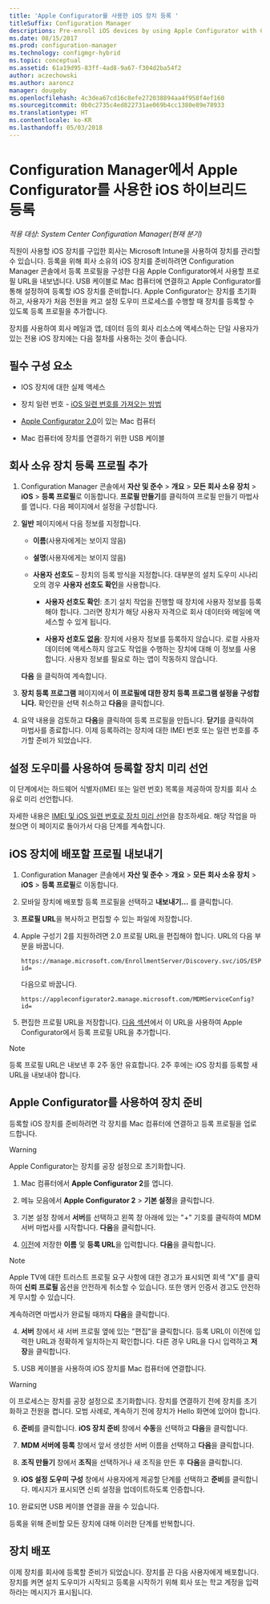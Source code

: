 ```yaml
---
title: 'Apple Configurator를 사용한 iOS 장치 등록 '
titleSuffix: Configuration Manager
descriptions: Pre-enroll iOS devices by using Apple Configurator with Configuration Manager.
ms.date: 08/15/2017
ms.prod: configuration-manager
ms.technology: configmgr-hybrid
ms.topic: conceptual
ms.assetid: 61a19d95-83ff-4ad8-9a67-f304d2ba54f2
author: aczechowski
ms.author: aaroncz
manager: dougeby
ms.openlocfilehash: 4c3dea67cd16c8efe272038894aa4f958f4ef160
ms.sourcegitcommit: 0b0c2735c4ed822731ae069b4cc1380e89e78933
ms.translationtype: HT
ms.contentlocale: ko-KR
ms.lasthandoff: 05/03/2018
---
```

# <a name="ios-hybrid-enrollment-using-apple-configurator-with-configuration-manager"></a>Configuration Manager에서 Apple Configurator를 사용한 iOS 하이브리드 등록

*적용 대상: System Center Configuration Manager(현재 분기)*

직원이 사용할 iOS 장치를 구입한 회사는 Microsoft Intune을 사용하여 장치를 관리할 수 있습니다. 등록을 위해 회사 소유의 iOS 장치를 준비하려면 Configuration Manager 콘솔에서 등록 프로필을 구성한 다음 Apple Configurator에서 사용할 프로필 URL을 내보냅니다. USB 케이블로 Mac 컴퓨터에 연결하고 Apple Configurator를 통해 설정하여 등록할 iOS 장치를 준비합니다. Apple Configurator는 장치를 초기화하고, 사용자가 처음 전원을 켜고 설정 도우미 프로세스를 수행할 때 장치를 등록할 수 있도록 등록 프로필을 추가합니다.

장치를 사용하여 회사 메일과 앱, 데이터 등의 회사 리소스에 액세스하는 단일 사용자가 있는 전용 iOS 장치에는 다음 절차를 사용하는 것이 좋습니다.  

## <a name="prerequisites"></a>필수 구성 요소  

-   IOS 장치에 대한 실제 액세스  

-   장치 일련 번호 - [iOS 일련 번호를 가져오는 방법](https://support.apple.com/en-us/HT204308)  

-   [Apple Configurator 2.0](http://go.microsoft.com/fwlink/?LinkId=518017)이 있는 Mac 컴퓨터  

-   Mac 컴퓨터에 장치를 연결하기 위한 USB 케이블  

## <a name="add-a-corporate-owned-device-enrollment-profile"></a>회사 소유 장치 등록 프로필 추가

1.  Configuration Manager 콘솔에서 **자산 및 준수** > **개요** > **모든 회사 소유 장치** > **iOS** > **등록 프로필**로 이동합니다. **프로필 만들기**를 클릭하여 프로필 만들기 마법사를 엽니다. 다음 페이지에서 설정을 구성합니다.  

2.  **일반** 페이지에서 다음 정보를 지정합니다.  

    -   **이름**(사용자에게는 보이지 않음)  

    -   **설명**(사용자에게는 보이지 않음)  

    -   **사용자 선호도** – 장치의 등록 방식을 지정합니다. 대부분의 설치 도우미 시나리오의 경우 **사용자 선호도 확인**을 사용합니다.  

        -   **사용자 선호도 확인**: 초기 설치 작업을 진행할 때 장치에 사용자 정보를 등록해야 합니다. 그러면 장치가 해당 사용자 자격으로 회사 데이터와 메일에 액세스할 수 있게 됩니다.  

        -   **사용자 선호도 없음**: 장치에 사용자 정보를 등록하지 않습니다. 로컬 사용자 데이터에 액세스하지 않고도 작업을 수행하는 장치에 대해 이 정보를 사용합니다. 사용자 정보를 필요로 하는 앱이 작동하지 않습니다.

    **다음** 을 클릭하여 계속합니다.  

3.  **장치 등록 프로그램** 페이지에서 **이 프로필에 대한 장치 등록 프로그램 설정을 구성합니다.** 확인란을 선택 취소하고 **다음**을 클릭합니다.  

4.  요약 내용을 검토하고 **다음**을 클릭하여 등록 프로필을 만듭니다. **닫기**를 클릭하여 마법사를 종료합니다. 이제 등록하려는 장치에 대한 IMEI 번호 또는 일련 번호를 추가할 준비가 되었습니다.  

## <a name="predeclare-devices-to-enroll-with-setup-assistant"></a>설정 도우미를 사용하여 등록할 장치 미리 선언

이 단계에서는 하드웨어 식별자(IMEI 또는 일련 번호) 목록을 제공하여 장치를 회사 소유로 미리 선언합니다.

자세한 내용은 [IMEI 및 iOS 일련 번호로 장치 미리 선언](predeclare-devices-with-hardware-id.md)을 참조하세요. 해당 작업을 마쳤으면 이 페이지로 돌아가서 다음 단계를 계속합니다.

## <a name="export-the-profile-to-deploy-to-ios-devices"></a>iOS 장치에 배포할 프로필 내보내기

1.  Configuration Manager 콘솔에서 **자산 및 준수** > **개요** > **모든 회사 소유 장치** > **iOS** > **등록 프로필**로 이동합니다.

2.  모바일 장치에 배포할 등록 프로필을 선택하고 **내보내기...** 를 클릭합니다.

3.  **프로필 URL**을 복사하고 편집할 수 있는 파일에 저장합니다.   

4.  Apple 구성기 2를 지원하려면 2.0 프로필 URL을 편집해야 합니다. URL의 다음 부분을 바꿉니다.  

    ```  
    https://manage.microsoft.com/EnrollmentServer/Discovery.svc/iOS/ESProxy?id=  

    ```  

     다음으로 바꿉니다.  

    ```  
    https://appleconfigurator2.manage.microsoft.com/MDMServiceConfig?id=  

    ```

5.  편집한 프로필 URL을 저장합니다. [다음 섹션](#step-4-prepare-the-device-with-apple-configurator)에서 이 URL을 사용하여 Apple Configurator에서 등록 프로필 URL을 추가합니다.  

> [!NOTE]
> 등록 프로필 URL은 내보낸 후 2주 동안 유효합니다. 2주 후에는 iOS 장치를 등록할 새 URL을 내보내야 합니다.

## <a name="prepare-the-device-with-apple-configurator"></a>Apple Configurator를 사용하여 장치 준비

등록할 iOS 장치를 준비하려면 각 장치를 Mac 컴퓨터에 연결하고 등록 프로필을 업로드합니다.  

> [!WARNING]  
>  Apple Configurator는 장치를 공장 설정으로 초기화합니다.  

1.  Mac 컴퓨터에서 **Apple Configurator 2**를 엽니다.  

2.  메뉴 모음에서 **Apple Configurator 2** > **기본 설정**을 클릭합니다.  

2.  기본 설정 창에서 **서버**를 선택하고 왼쪽 창 아래에 있는 "+" 기호를 클릭하여 MDM 서버 마법사를 시작합니다. **다음**을 클릭합니다.  

3.  [이전](#step-3-export-the-profile-to-deploy-to-ios-devices)에 저장한 **이름** 및 **등록 URL**을 입력합니다. **다음**을 클릭합니다.  

   > [!NOTE]
   > Apple TV에 대한 트러스트 프로필 요구 사항에 대한 경고가 표시되면 회색 "X"를 클릭하여 **신뢰 프로필** 옵션을 안전하게 취소할 수 있습니다. 또한 앵커 인증서 경고도 안전하게 무시할 수 있습니다.

   계속하려면 마법사가 완료될 때까지 **다음**을 클릭합니다.  

4.  **서버** 창에서 새 서버 프로필 옆에 있는 "편집"을 클릭합니다. 등록 URL이 이전에 입력한 URL과 정확하게 일치하는지 확인합니다. 다른 경우 URL을 다시 입력하고 **저장**을 클릭합니다.  

5.  USB 케이블을 사용하여 iOS 장치를 Mac 컴퓨터에 연결합니다.  

  > [!WARNING]  
  >  이 프로세스는 장치를 공장 설정으로 초기화합니다. 장치를 연결하기 전에 장치를 초기화하고 전원을 켭니다. 모범 사례로, 계속하기 전에 장치가 Hello 화면에 있어야 합니다.  

6.  **준비**를 클릭합니다. **iOS 장치 준비** 창에서 **수동**을 선택하고 **다음**을 클릭합니다.  

7.  **MDM 서버에 등록** 창에서 앞서 생성한 서버 이름을 선택하고 **다음**을 클릭합니다.  

9. **조직 만들기** 창에서 **조직**을 선택하거나 새 조직을 만든 후 **다음**을 클릭합니다.  

10. **iOS 설정 도우미 구성** 창에서 사용자에게 제공할 단계를 선택하고 **준비**를 클릭합니다. 메시지가 표시되면 신뢰 설정을 업데이트하도록 인증합니다.  

11. 완료되면 USB 케이블 연결을 끊을 수 있습니다.  

등록을 위해 준비할 모든 장치에 대해 이러한 단계를 반복합니다.

## <a name="distribute-devices"></a>장치 배포

이제 장치를 회사에 등록할 준비가 되었습니다. 장치를 끈 다음 사용자에게 배포합니다. 장치를 켜면 설치 도우미가 시작되고 등록을 시작하기 위해 회사 또는 학교 계정을 입력하라는 메시지가 표시됩니다.

